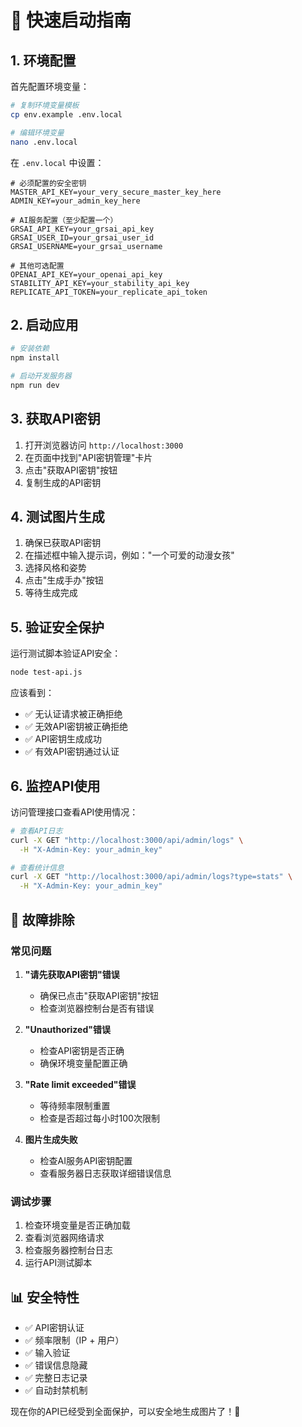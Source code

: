 # 🚀 快速启动指南

## 1. 环境配置

首先配置环境变量：

```bash
# 复制环境变量模板
cp env.example .env.local

# 编辑环境变量
nano .env.local
```

在 `.env.local` 中设置：

```env
# 必须配置的安全密钥
MASTER_API_KEY=your_very_secure_master_key_here
ADMIN_KEY=your_admin_key_here

# AI服务配置（至少配置一个）
GRSAI_API_KEY=your_grsai_api_key
GRSAI_USER_ID=your_grsai_user_id
GRSAI_USERNAME=your_grsai_username

# 其他可选配置
OPENAI_API_KEY=your_openai_api_key
STABILITY_API_KEY=your_stability_api_key
REPLICATE_API_TOKEN=your_replicate_api_token
```

## 2. 启动应用

```bash
# 安装依赖
npm install

# 启动开发服务器
npm run dev
```

## 3. 获取API密钥

1. 打开浏览器访问 `http://localhost:3000`
2. 在页面中找到"API密钥管理"卡片
3. 点击"获取API密钥"按钮
4. 复制生成的API密钥

## 4. 测试图片生成

1. 确保已获取API密钥
2. 在描述框中输入提示词，例如："一个可爱的动漫女孩"
3. 选择风格和姿势
4. 点击"生成手办"按钮
5. 等待生成完成

## 5. 验证安全保护

运行测试脚本验证API安全：

```bash
node test-api.js
```

应该看到：
- ✅ 无认证请求被正确拒绝
- ✅ 无效API密钥被正确拒绝  
- ✅ API密钥生成成功
- ✅ 有效API密钥通过认证

## 6. 监控API使用

访问管理接口查看API使用情况：

```bash
# 查看API日志
curl -X GET "http://localhost:3000/api/admin/logs" \
  -H "X-Admin-Key: your_admin_key"

# 查看统计信息
curl -X GET "http://localhost:3000/api/admin/logs?type=stats" \
  -H "X-Admin-Key: your_admin_key"
```

## 🔧 故障排除

### 常见问题

1. **"请先获取API密钥"错误**
   - 确保已点击"获取API密钥"按钮
   - 检查浏览器控制台是否有错误

2. **"Unauthorized"错误**
   - 检查API密钥是否正确
   - 确保环境变量配置正确

3. **"Rate limit exceeded"错误**
   - 等待频率限制重置
   - 检查是否超过每小时100次限制

4. **图片生成失败**
   - 检查AI服务API密钥配置
   - 查看服务器日志获取详细错误信息

### 调试步骤

1. 检查环境变量是否正确加载
2. 查看浏览器网络请求
3. 检查服务器控制台日志
4. 运行API测试脚本

## 📊 安全特性

- ✅ API密钥认证
- ✅ 频率限制（IP + 用户）
- ✅ 输入验证
- ✅ 错误信息隐藏
- ✅ 完整日志记录
- ✅ 自动封禁机制

现在你的API已经受到全面保护，可以安全地生成图片了！🎉

